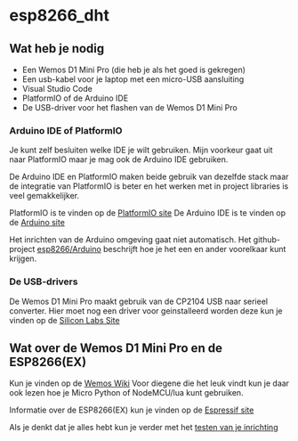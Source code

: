 # esp8266_dht

## Wat heb je nodig
- Een Wemos D1 Mini Pro (die heb je als het goed is gekregen)
- Een usb-kabel voor je laptop met een micro-USB aansluiting
- Visual Studio Code
- PlatformIO of de Arduino IDE
- De USB-driver voor het flashen van de Wemos D1 Mini Pro

### Arduino IDE of PlatformIO
Je kunt zelf besluiten welke IDE je wilt gebruiken. Mijn voorkeur gaat uit naar PlatformIO maar je mag ook de Arduino IDE gebruiken.

De Arduino IDE en PlatformIO maken beide gebruik van dezelfde stack maar de integratie van PlatformIO is beter en het werken met in project libraries is veel gemakkelijker.

PlatformIO is te vinden op de [PlatformIO site](https://platformio.org/)
De Arduino IDE is te vinden op de [Arduino site](https://www.arduino.cc)

Het inrichten van de Arduino omgeving gaat niet automatisch. Het github-project [esp8266/Arduino](https://github.com/esp8266/Arduino) beschrijft hoe je het een en ander voorelkaar kunt krijgen.

### De USB-drivers
De Wemos D1 Mini Pro maakt gebruik van de CP2104 USB naar serieel converter. Hier moet nog een driver voor geinstalleerd worden deze kun je vinden op de [Silicon Labs Site](https://www.silabs.com/products/development-tools/software/usb-to-uart-bridge-vcp-drivers)

## Wat over de Wemos D1 Mini Pro en de ESP8266(EX)
Kun je vinden op de [Wemos Wiki](https://wiki.wemos.cc/products:d1:d1_mini_pro)
Voor diegene die het leuk vindt kun je daar ook lezen hoe je Micro Python of NodeMCU/lua kunt gebruiken.

Informatie over de ESP8266(EX) kun je vinden op de [Espressif site](https://www.espressif.com/en/products/hardware/esp8266ex/overview)

Als je denkt dat je alles hebt kun je verder met het [testen van je inrichting](docs/whatever.md)
